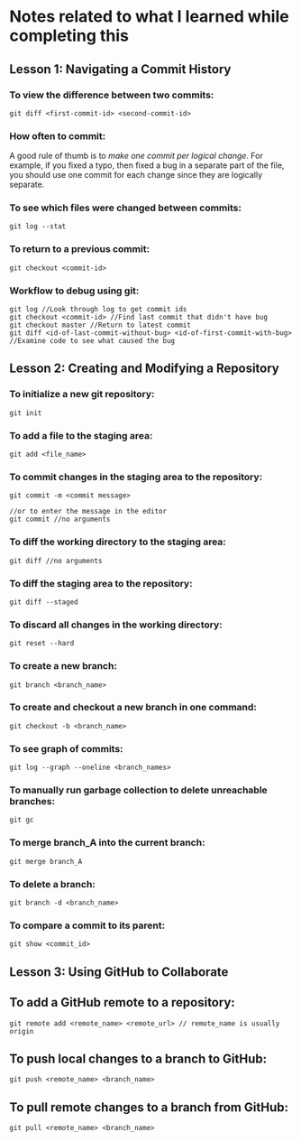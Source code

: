 # Notes related to what I learned while completing this

## Lesson 1: Navigating a Commit History

### To view the difference between two commits:

```
git diff <first-commit-id> <second-commit-id>
```

### How often to commit:

A good rule of thumb is to *make one commit per logical change*. For example,
if you fixed a typo, then fixed a bug in a separate part of the file, you
should use one commit for each change since they are logically separate.

### To see which files were changed between commits:

```
git log --stat
```

### To return to a previous commit:

```
git checkout <commit-id>
```

### Workflow to debug using git:

```
git log //Look through log to get commit ids
git checkout <commit-id> //Find last commit that didn't have bug
git checkout master //Return to latest commit
git diff <id-of-last-commit-without-bug> <id-of-first-commit-with-bug>
//Examine code to see what caused the bug
```

## Lesson 2: Creating and Modifying a Repository

### To initialize a new git repository:

```
git init
```

### To add a file to the staging area:

```
git add <file_name>
```

### To commit changes in the staging area to the repository:

```
git commit -m <commit message>

//or to enter the message in the editor
git commit //no arguments
```

### To diff the working directory to the staging area:

```
git diff //no arguments
```

### To diff the staging area to the repository:

```
git diff --staged
```

### To discard all changes in the working directory:

```
git reset --hard
```

### To create a new branch:

```
git branch <branch_name>
```

### To create and checkout a new branch in one command:

```
git checkout -b <branch_name>
```

### To see graph of commits:

```
git log --graph --oneline <branch_names>
```

### To manually run garbage collection to delete unreachable branches:

```
git gc
```

### To merge branch_A into the current branch:

```
git merge branch_A
```

### To delete a branch:

```
git branch -d <branch_name>
```

### To compare a commit to its parent:

```
git show <commit_id>
```

## Lesson 3: Using GitHub to Collaborate

## To add a GitHub remote to a repository:

```
git remote add <remote_name> <remote_url> // remote_name is usually origin
```

## To push local changes to a branch to GitHub:

```
git push <remote_name> <branch_name>
```

## To pull remote changes to a branch from GitHub:

```
git pull <remote_name> <branch_name>
```
